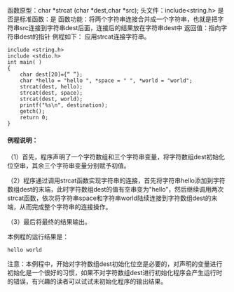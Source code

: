 函数原型：char *strcat (char *dest,char *src);
头文件：include<string.h>
是否是标准函数：是
函数功能：将两个字符串连接合并成一个字符串，也就是把字符串src连接到字符串dest后面，连接后的结果放在字符串dest中
返回值：指向字符串dest的指针
例程如下：
应用strcat连接字符串。
```  
include <string.h>
include <stdio.h>
int main( )
{
 	char dest[20]={“ ”};
    char *hello = "hello ", *space = " ", *world = "world";
 	strcat(dest, hello);
   	strcat(dest, space);
    strcat(dest, world);
   	printf("%s\n", destination);
    getch();
   	return 0;
}
```

#### 例程说明：

（1）首先，程序声明了一个字符数组和三个字符串变量，将字符数组dest初始化位空串，其余三个字符串变量分别赋予初值。

（2）程序通过调用strcat函数实现字符串的连接，首先将字符串hello添加到字符数组dest的末端，此时字符数组dest的值有空串变为"hello"，然后继续调用两次strcat函数，依次将字符串space和字符串world陆续连接到字符数组dest的末端，从而完成整个字符串的连接操作。

（3）最后将最终的结果输出。

本例程的运行结果是：
```  
hello world
```
注意：本例程中，开始对字符数组dest初始化位空是必要的，对声明的变量进行初始化是一个很好的习惯，如果不对字符数组dest进行初始化程序会产生运行时的错误，有兴趣的读者可以试试未初始化程序的输出结果。
